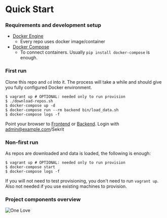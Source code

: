 Quick Start
===========

### Requirements and development setup
- [Docker Engine](https://docs.docker.com/engine/installation/)
  - Every repo uses docker image/container
- [Docker Compose](https://docs.docker.com/compose/)
  - To connect containers. Usually `pip install docker-compose` is enough.


### First run
Clone this repo and `cd` into it. The process will take a while and should give
you fully configured Docker environment.
```
$ vagrant up # OPTIONAL: needed only to run provision
$ ./download-repos.sh
$ docker-compose up -d
$ docker-compose run --rm backend bin/load_data.sh
$ docker-compose logs -f
```

Point your browser to [Frontend](http://localhost:8080/) or [Backend](http://localhost:5000/).
Login with admin@example.com/Sekrit


### Non-first run
As repos are downloaded and data is loaded, the following is enough:
```
$ vagrant up # OPTIONAL: needed only to run provision
$ docker-compose start
$ docker-compose logs -f
```

If you will not need to test provisioning, you don't need to run `vagrant up`. Also not needed if you use existing machines to provision.


### Project components overview
![One Love](https://github.com/one-love/one-love/blob/master/onelove.png)
